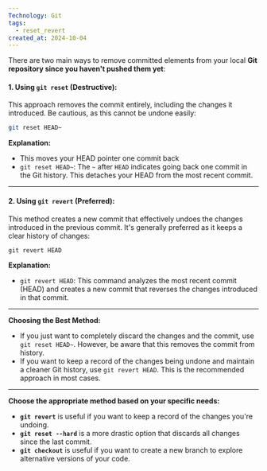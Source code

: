 ```yaml
---
Technology: Git
tags:
  - reset_revert
created_at: 2024-10-04
---
```


There are two main ways to remove committed elements from your local **Git repository since you haven't pushed them yet**:

#### 1. Using `git reset` (Destructive):
This approach removes the commit entirely, including the changes it introduced. Be cautious, as this cannot be undone easily:
```bash
git reset HEAD~
```
**Explanation:**
 - This moves your HEAD pointer one commit back
- `git reset HEAD~`: The `~` after `HEAD` indicates going back one commit in the Git history. This detaches your HEAD from the most recent commit.

***

#### 2. Using `git revert` (Preferred):
This method creates a new commit that effectively undoes the changes introduced in the previous commit. It's generally preferred as it keeps a clear history of changes:
```
git revert HEAD
```
**Explanation:**
- `git revert HEAD`: This command analyzes the most recent commit (HEAD) and creates a new commit that reverses the changes introduced in that commit.

***

**Choosing the Best Method:**
- If you just want to completely discard the changes and the commit, use `git reset HEAD~`. However, be aware that this removes the commit from history.
- If you want to keep a record of the changes being undone and maintain a cleaner Git history, use `git revert HEAD`. This is the recommended approach in most cases.


***
**Choose the appropriate method based on your specific needs:**

- **`git revert`** is useful if you want to keep a record of the changes you're undoing.
- **`git reset --hard`** is a more drastic option that discards all changes since the last commit.
- **`git checkout`** is useful if you want to create a new branch to explore alternative versions of your code.